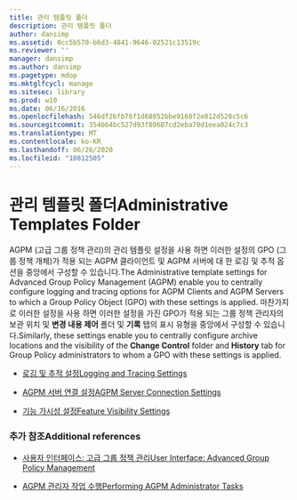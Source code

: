 ```yaml
---
title: 관리 템플릿 폴더
description: 관리 템플릿 폴더
author: dansimp
ms.assetid: 0cc5b570-b6d3-4841-9646-02521c13519c
ms.reviewer: ''
manager: dansimp
ms.author: dansimp
ms.pagetype: mdop
ms.mktglfcycl: manage
ms.sitesec: library
ms.prod: w10
ms.date: 06/16/2016
ms.openlocfilehash: 546df2bfb76f1d68052bbe9168f2e812d528c5c6
ms.sourcegitcommit: 354664bc527d93f80687cd2eba70d1eea024c7c3
ms.translationtype: MT
ms.contentlocale: ko-KR
ms.lasthandoff: 06/26/2020
ms.locfileid: "10812505"
---
```

# <span data-ttu-id="44efd-103">관리 템플릿 폴더</span><span class="sxs-lookup"><span data-stu-id="44efd-103">Administrative Templates Folder</span></span>


<span data-ttu-id="44efd-104">AGPM (고급 그룹 정책 관리)의 관리 템플릿 설정을 사용 하면 이러한 설정의 GPO (그룹 정책 개체)가 적용 되는 AGPM 클라이언트 및 AGPM 서버에 대 한 로깅 및 추적 옵션을 중앙에서 구성할 수 있습니다.</span><span class="sxs-lookup"><span data-stu-id="44efd-104">The Administrative template settings for Advanced Group Policy Management (AGPM) enable you to centrally configure logging and tracing options for AGPM Clients and AGPM Servers to which a Group Policy Object (GPO) with these settings is applied.</span></span> <span data-ttu-id="44efd-105">마찬가지로 이러한 설정을 사용 하면 이러한 설정을 가진 GPO가 적용 되는 그룹 정책 관리자의 보관 위치 및 **변경 내용 제어** 폴더 및 **기록** 탭의 표시 유형을 중앙에서 구성할 수 있습니다.</span><span class="sxs-lookup"><span data-stu-id="44efd-105">Similarly, these settings enable you to centrally configure archive locations and the visibility of the **Change Control** folder and **History** tab for Group Policy administrators to whom a GPO with these settings is applied.</span></span>

-   [<span data-ttu-id="44efd-106">로깅 및 추적 설정</span><span class="sxs-lookup"><span data-stu-id="44efd-106">Logging and Tracing Settings</span></span>](logging-and-tracing-settings-agpm30ops.md)

-   [<span data-ttu-id="44efd-107">AGPM 서버 연결 설정</span><span class="sxs-lookup"><span data-stu-id="44efd-107">AGPM Server Connection Settings</span></span>](agpm-server-connection-settings-agpm30ops.md)

-   [<span data-ttu-id="44efd-108">기능 가시성 설정</span><span class="sxs-lookup"><span data-stu-id="44efd-108">Feature Visibility Settings</span></span>](feature-visibility-settings-agpm30ops.md)

### <span data-ttu-id="44efd-109">추가 참조</span><span class="sxs-lookup"><span data-stu-id="44efd-109">Additional references</span></span>

-   [<span data-ttu-id="44efd-110">사용자 인터페이스: 고급 그룹 정책 관리</span><span class="sxs-lookup"><span data-stu-id="44efd-110">User Interface: Advanced Group Policy Management</span></span>](user-interface-advanced-group-policy-management-agpm30ops.md)

-   [<span data-ttu-id="44efd-111">AGPM 관리자 작업 수행</span><span class="sxs-lookup"><span data-stu-id="44efd-111">Performing AGPM Administrator Tasks</span></span>](performing-agpm-administrator-tasks-agpm30ops.md)

 

 





